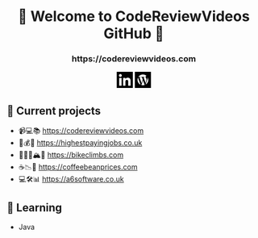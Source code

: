 <h1 align="center">👋 Welcome to CodeReviewVideos GitHub 👋</h1>
<h3 align="center">https://codereviewvideos.com</h3>

<p align="center">
<a href= "https://www.linkedin.com/in/christopher-moss-a6software/" target=”_blank”><img src="https://github.com/codereviewvideos/codereviewvideos/raw/main/icons/linkedin-icon.png"/ width="32"></a>
<a href= "https://codereviewvideos.com/" target=”_blank”><img src="https://github.com/codereviewvideos/codereviewvideos/raw/main/icons/wordpress-icon.png"/  width="32"></a>
</p>

## 🚧 Current projects

- 📹💻📚 https://codereviewvideos.com
- 💼💰🔝 https://highestpayingjobs.co.uk
- 🚴🏻‍♂️🏔💪 https://bikeclimbs.com
- ☕📉💸 https://coffeebeanprices.com
- 💻🛠️📊 https://a6software.co.uk

## 📖 Learning

- Java
